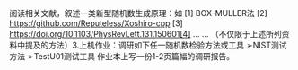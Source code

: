 <!--
 * @Author: loyunemo
 * @Date: 2023-10-23 23:08:35
 * @LastEditors: loyunemo
 * @LastEditTime: 2023-10-23 23:57:06
 * @FilePath: \Computer_Simulation\Repo_Computer_Simulation\Hw3\描述Hw3.md
-->
阅读相关文献，叙述一类新型随机数生成原理：如
[1] BOX-MULLER法
[2] https://github.com/Reputeless/Xoshiro-cpp
[3] https://doi.org/10.1103/PhysRevLett.131.150601[4] ... ...  （不仅限于上述所列资料中提及的方法）3.上机作业：调研如下任一随机数检验方法或工具
➢NIST测试方法
➢TestU01测试工具
作业本上写一份1-2页篇幅的调研报告。